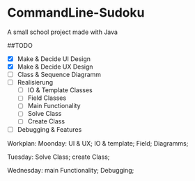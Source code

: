 # CommandLine-Sudoku
A small school project made with Java


##TODO
- [x] Make & Decide UI Design
- [x] Make & Decide UX Design
- [ ] Class & Sequence Diagramm
- [ ] Realisierung
    - [ ] IO & Template Classes
    - [ ] Field Classes
    - [ ] Main Functionality
    - [ ] Solve Class
    - [ ] Create Class
- [ ] Debugging & Features

Workplan:
Moonday:
UI & UX; IO & template; Field; Diagramms;

Tuesday:
Solve Class; create Class;

Wednesday:
main Functionality; Debugging;

